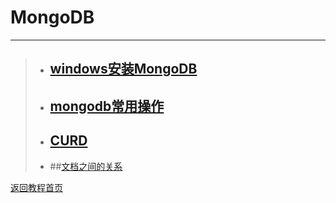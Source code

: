 # MongoDB  
***  
>+ ## [windows安装MongoDB](https://github.com/520171/note/blob/master/MongoDB/windows安装MongoDB.md)  
>+ ## [mongodb常用操作](https://github.com/520171/note/blob/master/MongoDB/mongodb常用操作.md)
>+ ## [CURD](https://github.com/520171/note/blob/master/MongoDB/CURD.md)  
>+ ##[文档之间的关系](https://github.com/520171/note/blob/master/MongoDB/文档之间的关系.md)

[返回教程首页](https://github.com/520171/note/blob/master/README.md)

